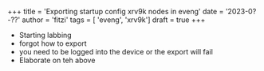 +++
title = 'Exporting startup config xrv9k nodes in eveng'
date = '2023-0?-??'
author = 'fitzi'
tags = [ 'eveng', 'xrv9k']
draft = true
+++

- Starting labbing
- forgot how to export
- you need to be logged into the device or the export will fail
- Elaborate on teh above
